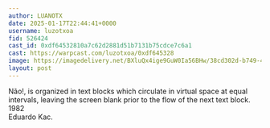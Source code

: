 ```yaml
---
author: LUANOTX
date: 2025-01-17T22:44:41+0000
username: luzotxoa
fid: 526424
cast_id: 0xdf64532810a7c62d2881d51b7131b75cdce7c6a1
cast: https://warpcast.com/luzotxoa/0xdf645328
image: https://imagedelivery.net/BXluQx4ige9GuW0Ia56BHw/38cd302d-b749-4e86-4a1a-08eb08813f00/original
layout: post
---
```

Não!, is organized in text blocks which circulate in virtual space at equal intervals, leaving the screen blank prior to the flow of the next text block.  
1982  
Eduardo Kac.  

<img src='https://imagedelivery.net/BXluQx4ige9GuW0Ia56BHw/38cd302d-b749-4e86-4a1a-08eb08813f00/original' alt='' referrerpolicy='no-referrer'/>